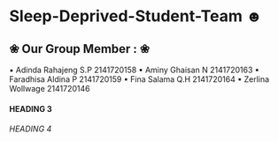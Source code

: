 # Sleep-Deprived-Student-Team ☻

## ❀ Our Group Member : ❀
▪ Adinda Rahajeng S.P     2141720158
▪ Aminy Ghaisan N         2141720163
▪ Faradhisa Aldina P      2141720159
▪ Fina Salama Q.H         2141720164
▪ Zerlina Wollwage        2141720146

#### HEADING 3

###### HEADING 4
